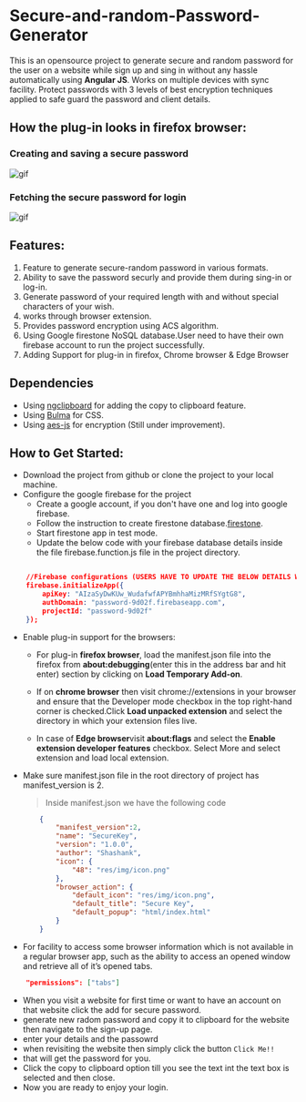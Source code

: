 # Secure-and-random-Password-Generator
This is an opensource project to generate secure and random password for the user on a website while sign up and sing in without any hassle automatically using **Angular JS**. 
Works on multiple devices with sync facility.
Protect passwords with 3 levels of best encryption techniques applied to safe guard the password and client details. 

## How the plug-in looks in firefox browser:

### Creating and saving a secure password

![gif](https://github.com/shashank136/Secure-and-random-Password-Generator/blob/master/res/img/save.gif)

### Fetching the secure password for login

![gif](https://github.com/shashank136/Secure-and-random-Password-Generator/blob/master/res/img/get.gif)

## Features:

1. Feature to generate secure-random password in various formats.
2. Ability to save the password securly and provide them during sing-in or log-in.
3. Generate password of your required length with and without special characters of your wish.
4. works through browser extension.
5. Provides password encryption using ACS algorithm.
6. Using Google firestone NoSQL database.User need to have their own firebase account to run the project successfully.
7. Adding Support for plug-in in firefox, Chrome browser & Edge Browser

## Dependencies 

* Using [ngclipboard](https://sachinchoolur.github.io/ngclipboard/) for adding the copy to clipboard feature.
* Using [Bulma](https://bulma.io/) for CSS.
* Using [aes-js](https://www.npmjs.com/package/aes-js) for encryption (Still under improvement).


## How to Get Started:

* Download the project from github or clone the project to your local machine.
* Configure the google firebase for the project
	* Create a google account, if you don't have one and log into google firebase.
	* Follow the instruction to create firestone database.[firestone](https://firebase.google.com/docs/firestore/quickstart?authuser=0).
	* Start firestone app in test mode.
	* Update the below code with your firebase database details inside the file firebase.function.js file in the project directory.
```json

	//Firebase configurations (USERS HAVE TO UPDATE THE BELOW DETAILS WITH THEIR OWN FIREBASE PROJECT DETAILS)
    firebase.initializeApp({
        apiKey: "AIzaSyDwKUw_WudafwfAPYBmhhaMizMRfSYgtG8",
        authDomain: "password-9d02f.firebaseapp.com",
        projectId: "password-9d02f"
    });
```
* Enable plug-in support for the browsers:
	* For plug-in **firefox browser**, load the manifest.json file into the firefox from **about:debugging**(enter this in the address bar and hit enter) section by clicking on **Load Temporary Add-on**.

	* If on **chrome browser** then visit chrome://extensions in your browser and ensure that the Developer mode checkbox in the top right-hand corner is checked.Click **Load unpacked extension** and select the directory in which your extension files live.

	* In case of **Edge browser**visit **about:flags** and select the **Enable extension developer features** checkbox. Select More and select extension and load local extension.

* Make sure manifest.json file in the root directory of project has manifest_version is 2.

	>Inside manifest.json we have  the following code
	```json
		{
			"manifest_version":2,
			"name": "SecureKey",
			"version": "1.0.0",
			"author": "Shashank",
			"icon": {
				"48": "res/img/icon.png"
			},
			"browser_action": {
				"default_icon": "res/img/icon.png",
				"default_title": "Secure Key",
				"default_popup": "html/index.html"
			}
		}
	```

* For facility to access some browser information which is not available in a regular browser app, such as the ability to access an opened window and retrieve all of it’s opened tabs.

```json
	"permissions": ["tabs"]
```

* When you visit a website for first time or want to have an account on that website click the add for secure password.
* generate new radom password and copy it to clipboard for the website then navigate to the sign-up page.
* enter your details and the passowrd
* when revisiting the website then simply click the button ```Click Me!!```
* that will get the password for you.
* Click the copy to clipboard option till you see the text int the text box is selected and then close.
* Now you are ready to enjoy your login.

